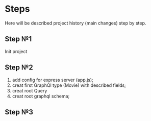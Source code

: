 # Steps
Here will be described project history (main changes) step by step.

## Step №1
Init project

## Step №2
1) add config for express server (app.js);
2) creat first GraphQl type (Movie) with described fields;
3) creat root Query
4) creat root graphql schema;

## Step №3
